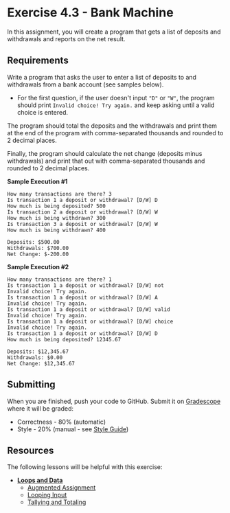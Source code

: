 # Exercise 4.3 - Bank Machine

In this assignment, you will create a program that gets a list of deposits and withdrawals and reports on the net result.

## Requirements

Write a program that asks the user to enter a list of deposits to and withdrawals from a bank account (see samples below).
* For the first question, if the user doesn't input `"D"` or `"W"`, the program should print `Invalid choice! Try again.` and keep asking until a valid choice is entered.

The program should total the deposits and the withdrawals and print them at the end of the program with comma-separated thousands and rounded to 2 decimal places.

Finally, the program should calculate the net change (deposits minus withdrawals) and print that out with comma-separated thousands and rounded to 2 decimal places.

**Sample Execution #1**

```
How many transactions are there? 3
Is transaction 1 a deposit or withdrawal? [D/W] D
How much is being deposited? 500
Is transaction 2 a deposit or withdrawal? [D/W] W
How much is being withdrawn? 300
Is transaction 3 a deposit or withdrawal? [D/W] W
How much is being withdrawn? 400

Deposits: $500.00
Withdrawals: $700.00
Net Change: $-200.00
```

**Sample Execution #2**

```
How many transactions are there? 1
Is transaction 1 a deposit or withdrawal? [D/W] not
Invalid choice! Try again.
Is transaction 1 a deposit or withdrawal? [D/W] A
Invalid choice! Try again.
Is transaction 1 a deposit or withdrawal? [D/W] valid
Invalid choice! Try again.
Is transaction 1 a deposit or withdrawal? [D/W] choice
Invalid choice! Try again.
Is transaction 1 a deposit or withdrawal? [D/W] D
How much is being deposited? 12345.67

Deposits: $12,345.67
Withdrawals: $0.00
Net Change: $12,345.67
```

## Submitting

When you are finished, push your code to GitHub.  Submit it on [Gradescope](gradescope.com) where it will be graded:
* Correctness - 80% (automatic)
* Style - 20% (manual - see [Style Guide](https://mrdevet.github.io/ICS3C/assignments/Style-Guide/))

## Resources

The following lessons will be helpful with this exercise:

* **[Loops and Data](https://mrdevet.github.io/ICS3C/essentials/4-while-loops/2-Loops-and-Data/)**
  * [Augmented Assignment](https://mrdevet.github.io/ICS3C/essentials/4-while-loops/2a-Augmented-Assignment/)
  * [Looping Input](https://mrdevet.github.io/ICS3C/essentials/4-while-loops/2b-Looping-Input/)
  * [Tallying and Totaling](https://mrdevet.github.io/ICS3C/essentials/4-while-loops/2c-Tallying-and-Totaling/)
